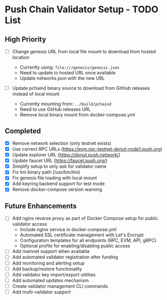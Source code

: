 # Push Chain Validator Setup - TODO List

## High Priority
- [ ] Change genesis URL from local file mount to download from hosted location
  - Currently using: `file:///genesis/genesis.json` 
  - Need to update to hosted URL once available
  - Update networks.json with the new URL

- [ ] Update pchaind binary source to download from GitHub releases instead of local mount
  - Currently mounting from: `../build/pchaind`
  - Need to use GitHub releases URL
  - Remove local binary mount from docker-compose.yml

## Completed
- [x] Remove network selection (only testnet exists)
- [x] Use correct RPC URLs (https://evm.rpc-testnet-donut-node1.push.org)
- [x] Update explorer URL (https://donut.push.network/)
- [x] Update faucet URL (https://faucet.push.org/)
- [x] Simplify setup to only ask for validator name
- [x] Fix tini binary path (/usr/bin/tini)
- [x] Fix genesis file loading with local mount
- [x] Add keyring backend support for test mode
- [x] Remove docker-compose version warning

## Future Enhancements
- [ ] Add nginx reverse proxy as part of Docker Compose setup for public validator access
  - Include nginx service in docker-compose.yml
  - Automated SSL certificate management with Let's Encrypt
  - Configuration templates for all endpoints (RPC, EVM, API, gRPC)
  - Optional profile for enabling/disabling public access
- [ ] Add mainnet support when available
- [ ] Add automated validator registration after funding
- [ ] Add monitoring and alerting setup
- [ ] Add backup/restore functionality
- [ ] Add validator key import/export utilities
- [ ] Add automated updates mechanism
- [ ] Create validator management CLI commands
- [ ] Add multi-validator support